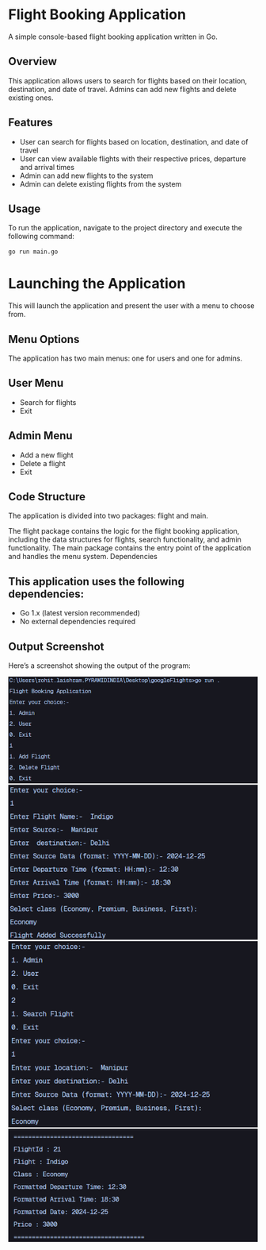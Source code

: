 # Flight Booking Application

A simple console-based flight booking application written in Go.

## Overview

This application allows users to search for flights based on their location, destination, and date of travel. Admins can add new flights and delete existing ones.

## Features

- User can search for flights based on location, destination, and date of travel
- User can view available flights with their respective prices, departure and arrival times
- Admin can add new flights to the system
- Admin can delete existing flights from the system

## Usage

To run the application, navigate to the project directory and execute the following command:

```bash
go run main.go
```

# Launching the Application

This will launch the application and present the user with a menu to choose from.

## Menu Options

The application has two main menus: one for users and one for admins.

## User Menu

- Search for flights
- Exit

## Admin Menu

- Add a new flight
- Delete a flight
- Exit

## Code Structure

The application is divided into two packages: flight and main.

The flight package contains the logic for the flight booking application, including the data structures for flights, search functionality, and admin functionality.
The main package contains the entry point of the application and handles the menu system.
Dependencies

## This application uses the following dependencies:

- Go 1.x (latest version recommended)
- No external dependencies required

## Output Screenshot

Here’s a screenshot showing the output of the program:

![Output Screenshot](photo/photo1.png)
![Output Screenshot](photo/photo2.png)
![Output Screenshot](photo/photo3.png)
![Output Screenshot](photo/photo4.png)
